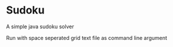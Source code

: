 # Sudoku
A simple java sudoku solver

Run with space seperated grid text file as command line argument
